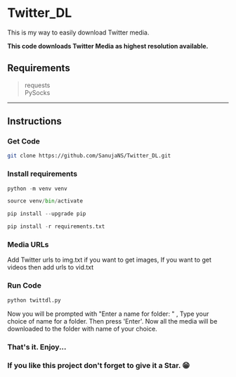 # Twitter_DL
This is my way to easily download Twitter media.

**This code downloads Twitter Media as highest resolution available.**

## Requirements

> requests\
> PySocks

---

## Instructions

### Get Code
```bash
git clone https://github.com/SanujaNS/Twitter_DL.git
```

### Install requirements
```python
python -m venv venv

source venv/bin/activate

pip install --upgrade pip

pip install -r requirements.txt
```

### Media URLs
Add Twitter urls to img.txt if you want to get images,
If you want to get videos then add urls to vid.txt

### Run Code
```python
python twittdl.py
```

Now you will be prompted with "Enter a name for folder: " ,
Type your choice of name for a folder. Then press 'Enter'.
Now all the media will be downloaded to the folder with name of your choice.

### That's it. Enjoy...
### If you like this project don't forget to give it a Star. 😁
